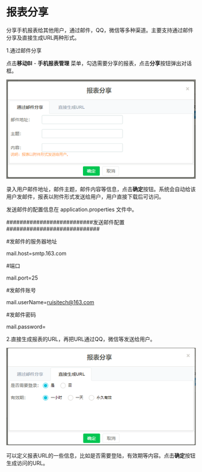 # 报表分享

分享手机报表给其他用户，通过邮件，QQ，微信等多种渠道。主要支持通过邮件分享及直接生成URL两种形式。

1.通过邮件分享

点击**移动BI** - **手机报表管理** 菜单，勾选需要分享的报表，点击**分享**按钮弹出对话框。

![](/assets/import897.png)

录入用户邮件地址，邮件主题，邮件内容等信息，点击**确定**按钮。系统会自动给该用户发邮件，报表以附件形式发送给用户，用户直接下载后可访问。

发送邮件的配置信息在 application.properties 文件中。

\#\#\#\#\#\#\#\#\#\#\#\#\#\#\#\#\#\#\#\#\#\#\#\#\#\#发送邮件配置\#\#\#\#\#\#\#\#\#\#\#\#\#\#\#\#\#\#\#\#\#\#\#\#\#\#\#\#

\#发邮件的服务器地址

mail.host=smtp.163.com

\#端口

mail.port=25

\#发邮件账号

mail.userName=ruisitech@163.com

\#发邮件密码

mail.password=



2.直接生成报表的URL，再把URL通过QQ，微信等发送给用户。

![](/assets/import865.png)

可以定义报表URL的一些信息，比如是否需要登陆，有效期等内容。点击**确定**按钮生成访问的URL。

